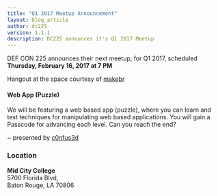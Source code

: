 ```yaml
---
title: "Q1 2017 Meetup Announcement"
layout: blog_article
author: dc225
version: 1.1.1
description: DC225 announces it's Q1 2017 Meetup
---
```


<script type="application/ld+json">
{
  "@context" : "http://schema.org",
  "@type" : "Event",
  "name" : "Q1 2017 Meetup",
  "startDate" : "2017-02-16",
  "location" : {
    "@type" : "Place",
    "name" : "Mid City College",
    "address" : {
      "@type" : "PostalAddress",
      "addressLocality" : "Baton Rouge",
      "addressRegion" : "Louisiana"
    }
  },
  "description" : "DC225 announces it's Q1 2017 Meetup",
  "url" : "http://defcon225.org/blog/2017/q1-2017-meetup.html"
}
</script>

DEF CON 225 announces their next meetup, for Q1 2017, scheduled <strong>Thursday, February 16, 2017 at 7 PM</strong>

Hangout at the space courtesy of [makebr](http://www.makebr.com)

#### Web App (Puzzle)

We will be featuring a web based app (puzzle), where you can learn and test techniques for manipulating web based applications. You will gain a Passcode for advancing each level. Can you reach the end?

~ presented by [c0nfus3d](https://github.com/c0nfus3d)

### Location

**Mid City College**    
5700 Florida Blvd,  
Baton Rouge, LA 70806
